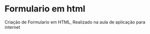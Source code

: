 # Formulario em html
 Criação de Formulario em HTML, Realizado na aula de aplicação para internet
 
